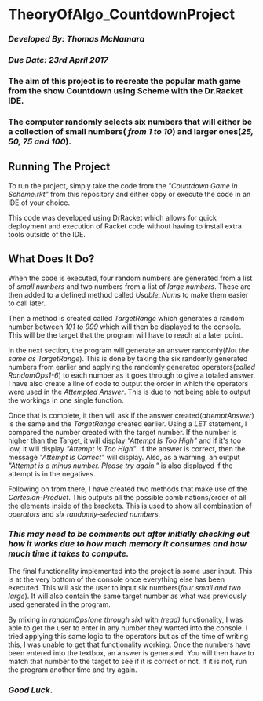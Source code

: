 # TheoryOfAlgo_CountdownProject

### _Developed By: Thomas McNamara_
### _Due Date: 23rd April 2017_

### The aim of this project is to recreate the popular math game from the show Countdown using Scheme with the Dr.Racket IDE. ###

### The computer randomly selects six numbers that will either be a collection of small numbers( _from 1 to 10_) and larger ones(_25, 50, 75 and 100_). ###

## Running The Project
To run the project, simply take the code from the _"Countdown Game in Scheme.rkt"_ from this repository and either copy or execute the code in an IDE of your choice. 

This code was developed using DrRacket which allows for quick deployment and execution of Racket code without having to install extra tools outside of the IDE.

## What Does It Do?
When the code is executed, four random numbers are generated from a list of _small numbers_ and two numbers from a list of _large numbers_. These are then added to a defined method called _Usable_Nums_ to make them easier to call later. 

Then a method is created called _TargetRange_ which generates a random number between _101 to 999_ which will then be displayed to the console. This will be the target that the program will have to reach at a later point.

In the next section, the program will generate an answer randomly(_Not the same as TargetRange_). This is done by taking the six randomly generated numbers from earlier and applying the randomly generated operators(_called RandomOps1-6_) to each number as it goes through to give a totaled answer. I have also create a line of code to output the order in which the operators were used in the _Attempted Answer_. This is due to not being able to output the workings in one single function.

Once that is complete, it then will ask if the answer created(_attemptAnswer_) is the same and the _TargetRange_ created earlier. Using a _LET_ statement, I compared the number created with the target number. If the number is higher than the Target, it will display _"Attempt Is Too High"_ and if it's too low, it will display _"Attempt Is Too High"_. If the answer is correct, then the message _"Attempt Is Correct"_ will display. Also, as a warning, an output _"Attempt is a minus number. Please try again."_ is also displayed if the attempt is in the negatives.

Following on from there, I have created two methods that make use of the _Cartesian-Product_. This outputs all the possible combinations/order of all the elements inside of the brackets. This is used to show all combination of _operators_ and _six randomly-selected numbers_. 

### *This may need to be comments out after initially checking out how it works due to how much memory it consumes and how much time it takes to compute.* ###

The final functionality implemented into the project is some user input. This is at the very bottom of the console once everything else has been executed. This will ask the user to input six numbers(_four small and two large_). It will also contain the same target number as what was previously used generated in the program. 

By mixing in _randomOps(one through six)_ with _(read)_ functionality, I was able to get the user to enter in any number they wanted into the console. I tried applying this same logic to the operators but as of the time of writing this, I was unable to get that functionality working. Once the numbers have been entered into the textbox, an answer is generated. You will then have to match that number to the target to see if it is correct or not. If it is not, run the program another time and try again. 

### _Good Luck_.

